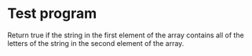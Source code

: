 # Test program

Return true if the string in the first element of the array contains all of the letters of the string in the second element of the array.